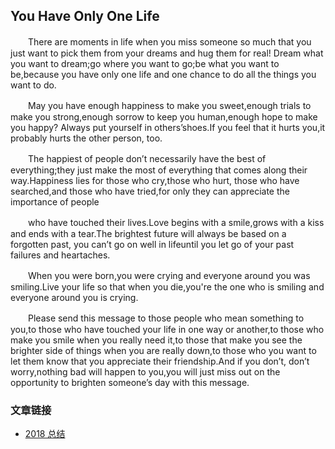 ## You Have Only One Life

　　There are moments in life when you miss someone so much that you just want to pick them from your dreams and hug them for real! Dream what you want to dream;go where you want to go;be what you want to be,because you have only one life and one chance to do all the things you want to do.

　　May you have enough happiness to make you sweet,enough trials to make you strong,enough sorrow to keep you human,enough hope to make you happy? Always put yourself in others’shoes.If you feel that it hurts you,it probably hurts the other person, too.

　　The happiest of people don’t necessarily have the best of everything;they just make the most of everything that comes along their way.Happiness lies for those who cry,those who hurt, those who have searched,and those who have tried,for only they can appreciate the importance of people

　　who have touched their lives.Love begins with a smile,grows with a kiss and ends with a tear.The brightest future will always be based on a forgotten past, you can’t go on well in lifeuntil you let go of your past failures and heartaches.

　　When you were born,you were crying and everyone around you was smiling.Live your life so that when you die,you're the one who is smiling and everyone around you is crying.

　　Please send this message to those people who mean something to you,to those who have touched your life in one way or another,to those who make you smile when you really need it,to those that make you see the brighter side of things when you are really down,to those who you want to let them know that you appreciate their friendship.And if you don’t, don’t worry,nothing bad will happen to you,you will just miss out on the opportunity to brighten someone’s day with this message.

### 文章链接
<ul>
  <li><a href="2018总结.md">2018 总结</a></li>
</ul>
